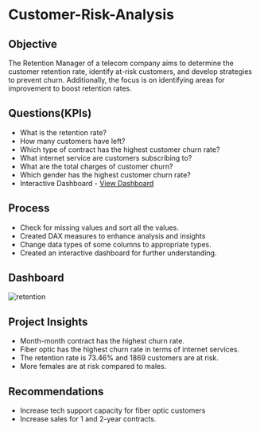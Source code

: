 # Customer-Risk-Analysis
## Objective
The Retention Manager of a telecom company aims to determine the customer retention rate, identify at-risk customers, and develop strategies to prevent churn. Additionally, the focus is on identifying areas for improvement to boost retention rates.
## Questions(KPIs)
- What is the retention rate?
- How many customers have left?
- Which type of contract has the highest customer churn rate?
- What internet service are customers subscribing to?
- What are the total charges of customer churn?
- Which gender has the highest customer churn rate?
- Interactive Dashboard - <a href= "https://github.com/Comfort-del/Customer-Risk-Analysis/commit/f18484579a3da26a03805a4825da352dd2c1503b#diff-148bce1546e437c17817d03af95a4fe3d1f7b4c612de6f481c020766173f05c7">View Dashboard<a/>
## Process
- Check for missing values and sort all the values.
- Created DAX measures to enhance analysis and insights
- Change data types of some columns to appropriate types.
- Created an interactive dashboard for further understanding.
## Dashboard 
![retention](https://github.com/user-attachments/assets/f307e3b4-2c45-4f53-be2b-30c68186064e)
## Project Insights
- Month-month contract has the highest churn rate.
- Fiber optic has the highest churn rate in terms of internet services.
- The retention rate is 73.46% and 1869 customers are at risk.
- More females are at risk compared to males. 
## Recommendations
- Increase tech support capacity for fiber optic customers
- Increase sales for 1 and 2-year contracts. 

